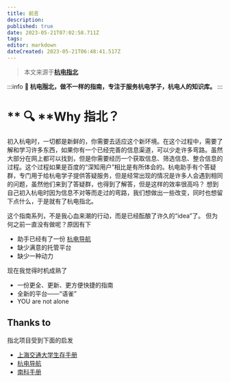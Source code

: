 ```yaml
---
title: 前言
description:
published: true
date: 2023-05-21T07:02:58.711Z
tags:
editor: markdown
dateCreated: 2023-05-21T06:48:41.517Z
---
```


> 本文来源于[**杭电指北**](https://www.yuque.com/hduer/guide)

:::info
**🧭 杭电🈯️北，做不一样的指南，专注于服务杭电学子，杭电人的知识库。**
:::

# **  🔍 **Why 指北？

初入杭电时，一切都是新鲜的，你需要去适应这个新环境。在这个过程中，需要了解和学习许多东西，如果你有一个已经完善的信息渠道，可以少走许多弯路。虽然大部分在网上都可以找到，但是你需要经历一个获取信息、筛选信息、整合信息的过程。这个过程如果是百度的“深知用户”相比是有所体会的。杭电助手有个答疑群，专门用于给杭电学子提供答疑服务，但是经常出现的情况是许多人会遇到相同的问题，虽然他们来到了答疑群，也得到了解答，但是这样的效率很高吗？
想到自己初入杭电时因为信息不对等而走过的弯路，我们想做出一些改变，同时也想留下点什么，于是就有了杭电指北。

这个指南系列，不是我心血来潮的行动，而是已经酝酿了许久的“idea”了。
但为何之前一直没有做呢？原因有下

- 助手已经有了一份 [杭电导航](https://help.hduhelp.com/)
- 缺少满意的托管平台
- 缺少一种动力

现在我觉得时机成熟了

- 一份更全、更新、更方便快捷的指南
- 全新的平台——“语雀”
- YOU are not alone

## Thanks to

指北项目受到下面的启发

- [上海交通大学生存手册](https://survivesjtu.gitbook.io/)
- [杭电导航](https://help.hduhelp.com/)
- [南科手册](https://sustech.online/)

